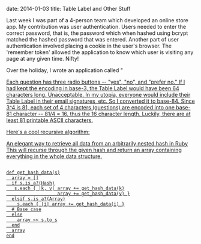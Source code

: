 date: 2014-01-03
title: Table Label and Other Stuff

<p>Last week I was part of a 4-person team which developed an online store app. My contribution was user authentication. Users needed to enter the correct password, that is, the password which when hashed using bcrypt matched the hashed password that was entered. Another part of user authentication involved placing a cookie in the user's browser. The 'remember token' allowed the application to know which user is visiting any page at any given time. Nifty!
</p>
<p>
Over the holiday, I wrote an application called "<a href="table-label.herokuapp.com>Table Label</a>." Users fill out a 64-item questionnaire which details all of their dietary preferences/restrictions. The user then gets back their own unique 16-character Table Label. The host of a party can then enter any number of Tabel Labels and get back up to 4 lists: an A-list, B-list, C-list, and F-list. These are simply set intersections based on the percentages of yesses. The host then has a better idea of what to/ what not to serve. No more meat on a stick for this vegan.
</p>
<p>
Each question has three radio buttons -- "yes", "no", and "prefer no." If I had kept the encoding in base-3, the Table Label would have been 64 characters long. Unacceptable. In my utopia, everyone would include their Table Label in their email signatures, etc. So I converted it to base-84. Since 3^4 is 81, each set of 4 characters (questions) are encoded into one base-81 character -- 81/4 = 16, thus the 16 character length. Luckily, there are at least 81 printable ASCII characters.
</p>
<p>
Here's a cool recursive algorithm:
</p>
An elegant way to retrieve all data from an arbitrarily nested hash in Ruby
This will recurse through the given hash and return an array containing everything in the whole data structure.
<pre><code>
def get_hash_data(s)
  array = []
  if s.is_a?(Hash)
   s.each { |k, v| array += get_hash_data(k)
                   array += get_hash_data(v) }
  elsif s.is_a?(Array)
    s.each { |i| array += get_hash_data(i) }
  # Base case
  else
    array << s.to_s
  end
  array
end
</code></pre>